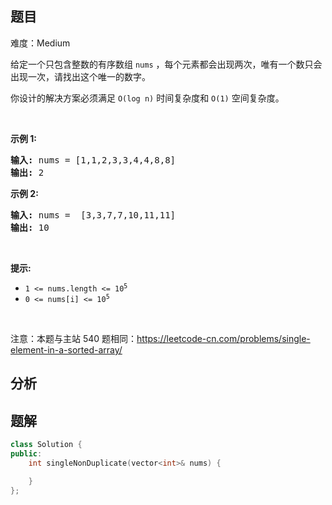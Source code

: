 
## 题目
难度：Medium
<p>给定一个只包含整数的有序数组 <code>nums</code>&nbsp;，每个元素都会出现两次，唯有一个数只会出现一次，请找出这个唯一的数字。</p>

<p>你设计的解决方案必须满足 <code>O(log n)</code> 时间复杂度和 <code>O(1)</code> 空间复杂度。</p>

<p>&nbsp;</p>

<p><strong>示例 1:</strong></p>

<pre>
<strong>输入:</strong> nums = [1,1,2,3,3,4,4,8,8]
<strong>输出:</strong> 2
</pre>

<p><strong>示例 2:</strong></p>

<pre>
<strong>输入:</strong> nums =  [3,3,7,7,10,11,11]
<strong>输出:</strong> 10
</pre>

<p>&nbsp;</p>

<p><meta charset="UTF-8" /></p>

<p><strong>提示:</strong></p>

<ul>
	<li><code>1 &lt;= nums.length &lt;= 10<sup>5</sup></code></li>
	<li><code>0 &lt;= nums[i]&nbsp;&lt;= 10<sup>5</sup></code></li>
</ul>

<p>&nbsp;</p>

<p><meta charset="UTF-8" />注意：本题与主站 540&nbsp;题相同：<a href="https://leetcode-cn.com/problems/single-element-in-a-sorted-array/">https://leetcode-cn.com/problems/single-element-in-a-sorted-array/</a></p>

## 分析

## 题解
```cpp
class Solution {
public:
    int singleNonDuplicate(vector<int>& nums) {

    }
};
```